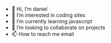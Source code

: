 - 👋 Hi, I’m daniel
- 👀 I’m interested in coding sites
- 🌱 I’m currently learning javascript
- 💞️ I’m looking to collaborate on projects
- 📫 How to reach me email

<!---
danieel32/danieel32 is a ✨ special ✨ repository because its `README.md` (this file) appears on your GitHub profile.
You can click the Preview link to take a look at your changes.
--->
